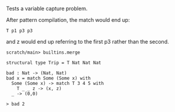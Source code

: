 Tests a variable capture problem.

After pattern compilation, the match would end up:

    T p1 p3 p3

and z would end up referring to the first p3 rather than the second.

```ucm:hide
scratch/main> builtins.merge
```

```unison
structural type Trip = T Nat Nat Nat

bad : Nat -> (Nat, Nat)
bad x = match Some (Some x) with
  Some (Some x) -> match T 3 4 5 with
    T _ _ z -> (x, z)
  _ -> (0,0)

> bad 2
```
